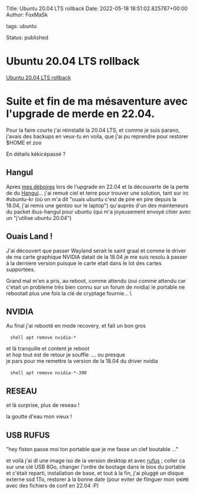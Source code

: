Title: Ubuntu 20.04 LTS rollback
Date: 2022-05-18 18:51:02.825787+00:00
Author: FoxMaSk 

tags: ubuntu

Status: published





# Ubuntu 20.04 LTS rollback

[Ubuntu 20.04 LTS rollback](None)

# Suite et fin de ma mésaventure avec l&#39;upgrade de merde en 22.04.

Pour la faire courte j&#39;ai réinstallé la 20.04 LTS, et comme je suis parano, j&#39;avais des backups en veux-tu en voila, que j&#39;ai pu reprendre pour restorer $HOME et zoo

En détails kékicépassé ?

## Hangul 

Apres [mes déboires](https://shaarpy.foxmask.org/link/63dQvg/) lors de l&#39;upgrade en 22.04 et la découverte de la perte de du [Hangul](https://fr.wikipedia.org/wiki/Hangeul)... j&#39;ai remué ciel et terre pour trouver une solution, tant sur irc #ubuntu-kr (où on m&#39;a dit &#34;ouais ubuntu c&#39;est de pire en pire depuis la 18.04, j&#39;ai remis une gentoo sur le laptop&#34;) qu&#39;auprès d&#39;un des mainteneurs du packet ibus-hangul pour ubuntu (qui m&#39;a joyeusement envoyé chier avec un &#34;j&#39;utilise ubuntu 20.04&#34;)

## Ouais Land !

J&#39;ai découvert que passer Wayland serait le saint graal et comme le driver de ma carte graphique NVIDIA datait de la 18.04 je me suis resolu à passer à la derniere version puisque le carte etait dans le lot des cartes supportées.

Grand mal m&#39;en a pris, au reboot, comme attendu (oui comme attendu car c&#39;etait un probleme très bien connu sur un forum de nvidia) le portable ne rebootait plus une fois la clé de cryptage fournie... \

## NVIDIA

Au final j&#39;ai rebooté en mode recovery, et fait un bon gros 

` ` ` shell
apt remove nvidia-* 
` ` ` 

et là tranquille et content je reboot \
et hop tout est de retour je souffle .... ou presque  \
je pars pour me remettre la version de la 18.04 du driver nvidia 

` ` ` shell
apt remove nvidia-*-390
` ` ` 

## RESEAU 

et là surprise, plus de reseau !

la goutte d&#39;eau mon vieux !


## USB RUFUS

&#34;hey fiston passe moi ton portable que je me fasse un clef boutable ...&#34;

et voilà j&#39;ai dl une image iso de la version desktop et avec [rufus](https://rufus.ie/fr/) ; coller ca sur une clé USB 8Go, changer l&#39;ordre de bootage dans le bios du portable et c&#39;était reparti, installation de base, et tout à la fin, j&#39;ai pluggé un disque externe ssd 1To, restorer à la bonne date (pour eviter de flinguer mon `$HOME` avec des fichiers de conf en 22.04 :P)